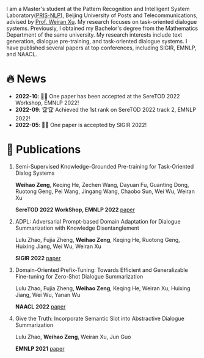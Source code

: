 I am a Master's student at the Pattern Recognition and Intelligent System Laboratory([PRIS-NLP](https://pris-nlp.github.io/en/#hero)), Beijing University of Posts and Telecommunications, advised by [Prof. Weiran Xu](https://pris-nlp.github.io/en/author/weiran-xu/). My research focuses on task-oriented dialogue systems. Previously, I obtained my Bachelor's degree from the Mathematics Department of the same university. My research interests include text generation, dialogue pre-training, and task-oriented dialogue systems. I have published several papers at top conferences, including SIGIR, EMNLP, and NAACL.

# 🔥 News

- **2022-10**: 🎉🎉 One paper has been accepted at the SereTOD 2022 Workshop, EMNLP 2022!
- **2022-09**: 🏆🏆 Achieved the 1st rank on SereTOD 2022 track 2, EMNLP 2022!
- **2022-05**: 🎉🎉 One paper is accepted by SIGIR 2022!

# 📝 Publications 

1. Semi-Supervised Knowledge-Grounded Pre-training for Task-Oriented Dialog Systems 

   **Weihao Zeng**, Keqing He, Zechen Wang, Dayuan Fu, Guanting Dong, Ruotong Geng, Pei Wang, Jingang Wang, Chaobo Sun, Wei Wu, Weiran Xu
   
   **SereTOD 2022 WorkShop, EMNLP 2022**   [paper](https://aclanthology.org/2022.seretod-1.6.pdf)
   
2. ADPL: Adversarial Prompt-based Domain Adaptation for Dialogue Summarization with Knowledge Disentanglement   

   Lulu Zhao, Fujia Zheng, **Weihao Zeng**, Keqing He, Ruotong Geng, Huixing Jiang, Wei Wu, Weiran Xu
   
   **SIGIR 2022** [paper](https://dl.acm.org/doi/10.1145/3477495.3531933) 
   
3. Domain-Oriented Prefix-Tuning: Towards Efficient and Generalizable Fine-tuning for Zero-Shot Dialogue Summarization

   Lulu Zhao, Fujia Zheng, **Weihao Zeng**, Keqing He, Weiran Xu, Huixing Jiang, Wei Wu, Yanan Wu
   
   **NAACL 2022** [paper](https://aclanthology.org/2022.naacl-main.357.pdf)
   
4. Give the Truth: Incorporate Semantic Slot into Abstractive Dialogue Summarization

   Lulu Zhao, **Weihao Zeng**, Weiran Xu, Jun Guo
   
   **EMNLP 2021** [paper](https://pdfs.semanticscholar.org/bbc4/08a278613621e107b2d3caff06edbd688d80.pdf?_gl=1*qle2t2*_ga*MTY2NzMzNzY4Ny4xNjc5ODg1NDQ3*_ga_H7P4ZT52H5*MTY4MTYzNTMwNC4zNC4xLjE2ODE2MzY4MTMuMC4wLjA.)


